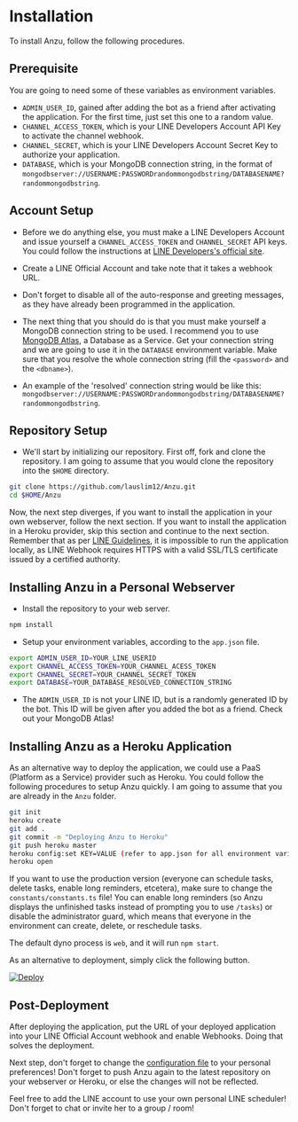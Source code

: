 # Installation

To install Anzu, follow the following procedures.

## Prerequisite

You are going to need some of these variables as environment variables.

- `ADMIN_USER_ID`, gained after adding the bot as a friend after activating the application. For the first time, just set this one to a random value.
- `CHANNEL_ACCESS_TOKEN`, which is your LINE Developers Account API Key to activate the channel webhook.
- `CHANNEL_SECRET`, which is your LINE Developers Account Secret Key to authorize your application.
- `DATABASE`, which is your MongoDB connection string, in the format of `mongodbserver://USERNAME:PASSWORDrandommongodbstring/DATABASENAME?randommongodbstring`.

## Account Setup

- Before we do anything else, you must make a LINE Developers Account and issue yourself a `CHANNEL_ACCESS_TOKEN` and `CHANNEL_SECRET` API keys. You could follow the instructions at [LINE Developers's official site](https://developers.line.biz/en/).

- Create a LINE Official Account and take note that it takes a webhook URL.

- Don't forget to disable all of the auto-response and greeting messages, as they have already been programmed in the application.

- The next thing that you should do is that you must make yourself a MongoDB connection string to be used. I recommend you to use [MongoDB Atlas](https://www.mongodb.com/cloud/atlas), a Database as a Service. Get your connection string and we are going to use it in the `DATABASE` environment variable. Make sure that you resolve the whole connection string (fill the `<password>` and the `<dbname>`).

- An example of the 'resolved' connection string would be like this: `mongodbserver://USERNAME:PASSWORDrandommongodbstring/DATABASENAME?randommongodbstring`.

## Repository Setup

- We'll start by initializing our repository. First off, fork and clone the repository. I am going to assume that you would clone the repository into the `$HOME` directory.

```bash
git clone https://github.com/lauslim12/Anzu.git
cd $HOME/Anzu
```

Now, the next step diverges, if you want to install the application in your own webserver, follow the next section. If you want to install the application in a Heroku provider, skip this section and continue to the next section. Remember that as per [LINE Guidelines](https://developers.line.biz/en/docs/messaging-api/building-bot/), it is impossible to run the application locally, as LINE Webhook requires HTTPS with a valid SSL/TLS certificate issued by a certified authority.

## Installing Anzu in a Personal Webserver

- Install the repository to your web server.

```bash
npm install
```

- Setup your environment variables, according to the `app.json` file.

```bash
export ADMIN_USER_ID=YOUR_LINE_USERID
export CHANNEL_ACCESS_TOKEN=YOUR_CHANNEL_ACESS_TOKEN
export CHANNEL_SECRET=YOUR_CHANNEL_SECRET_TOKEN
export DATABASE=YOUR_DATABASE_RESOLVED_CONNECTION_STRING
```

- The `ADMIN_USER_ID` is not your LINE ID, but is a randomly generated ID by the bot. This ID will be given after you added the bot as a friend. Check out your MongoDB Atlas!

## Installing Anzu as a Heroku Application

As an alternative way to deploy the application, we could use a PaaS (Platform as a Service) provider such as Heroku. You could follow the following procedures to setup Anzu quickly. I am going to assume that you are already in the `Anzu` folder.

```bash
git init
heroku create
git add .
git commit -m "Deploying Anzu to Heroku"
git push heroku master
heroku config:set KEY=VALUE (refer to app.json for all environment variables)
heroku open
```

If you want to use the production version (everyone can schedule tasks, delete tasks, enable long reminders, etcetera), make sure to change the `constants/constants.ts` file! You can enable long reminders (so Anzu displays the unfinished tasks instead of prompting you to use `/tasks`) or disable the administrator guard, which means that everyone in the environment can create, delete, or reschedule tasks.

The default dyno process is `web`, and it will run `npm start`.

As an alternative to deployment, simply click the following button.

[![Deploy](https://www.herokucdn.com/deploy/button.svg)](https://heroku.com/deploy?template=https://github.com/lauslim12/Anzu)

## Post-Deployment

After deploying the application, put the URL of your deployed application into your LINE Official Account webhook and enable Webhooks. Doing that solves the deployment.

Next step, don't forget to change the [configuration file](configurations.md) to your personal preferences! Don't forget to push Anzu again to the latest repository on your webserver or Heroku, or else the changes will not be reflected.

Feel free to add the LINE account to use your own personal LINE scheduler! Don't forget to chat or invite her to a group / room!
